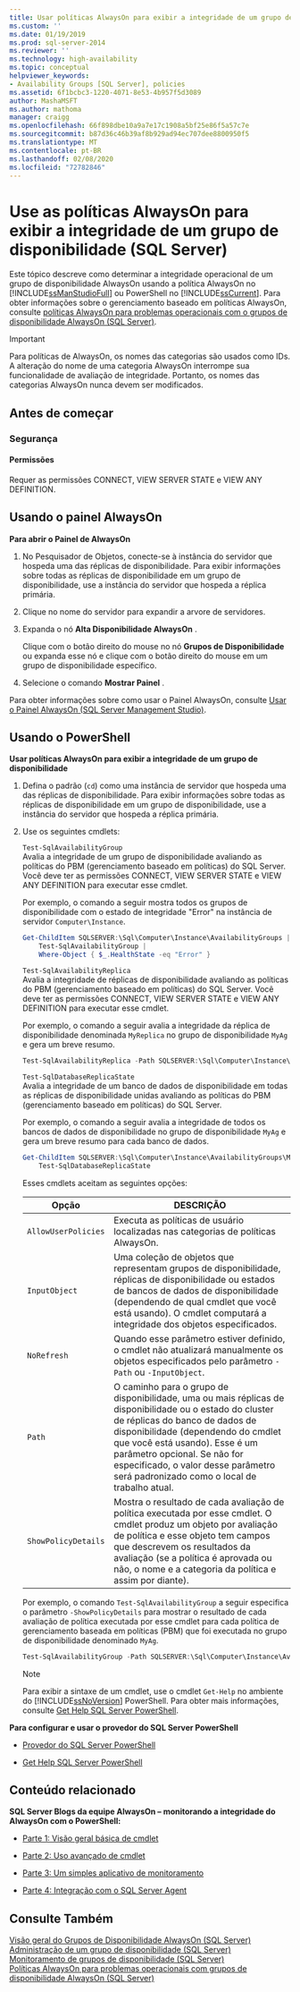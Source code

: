 ```yaml
---
title: Usar políticas AlwaysOn para exibir a integridade de um grupo de disponibilidade (SQL Server) | Microsoft Docs
ms.custom: ''
ms.date: 01/19/2019
ms.prod: sql-server-2014
ms.reviewer: ''
ms.technology: high-availability
ms.topic: conceptual
helpviewer_keywords:
- Availability Groups [SQL Server], policies
ms.assetid: 6f1bcbc3-1220-4071-8e53-4b957f5d3089
author: MashaMSFT
ms.author: mathoma
manager: craigg
ms.openlocfilehash: 66f898dbe10a9a7e17c1908a5bf25e86f5a57c7e
ms.sourcegitcommit: b87d36c46b39af8b929ad94ec707dee8800950f5
ms.translationtype: MT
ms.contentlocale: pt-BR
ms.lasthandoff: 02/08/2020
ms.locfileid: "72782846"
---
```

# <a name="use-alwayson-policies-to-view-the-health-of-an-availability-group-sql-server"></a>Use as políticas AlwaysOn para exibir a integridade de um grupo de disponibilidade (SQL Server)
  Este tópico descreve como determinar a integridade operacional de um grupo de disponibilidade AlwaysOn usando a política AlwaysOn no [!INCLUDE[ssManStudioFull](../../../includes/ssmanstudiofull-md.md)] ou PowerShell no [!INCLUDE[ssCurrent](../../../includes/sscurrent-md.md)]. Para obter informações sobre o gerenciamento baseado em políticas AlwaysOn, consulte [políticas AlwaysOn para problemas operacionais com o grupos de disponibilidade AlwaysOn (SQL Server)](always-on-policies-for-operational-issues-always-on-availability.md).  
  
> [!IMPORTANT]  
>  Para políticas de AlwaysOn, os nomes das categorias são usados como IDs. A alteração do nome de uma categoria AlwaysOn interrompe sua funcionalidade de avaliação de integridade. Portanto, os nomes das categorias AlwaysOn nunca devem ser modificados.  
  

  
##  <a name="BeforeYouBegin"></a> Antes de começar  
  
###  <a name="Security"></a> Segurança  
  
####  <a name="Permissions"></a> Permissões  
 Requer as permissões CONNECT, VIEW SERVER STATE e VIEW ANY DEFINITION.  
  
##  <a name="SSMSProcedure"></a>Usando o painel AlwaysOn  
 **Para abrir o Painel de AlwaysOn**  
  
1.  No Pesquisador de Objetos, conecte-se à instância do servidor que hospeda uma das réplicas de disponibilidade. Para exibir informações sobre todas as réplicas de disponibilidade em um grupo de disponibilidade, use a instância do servidor que hospeda a réplica primária.  
  
2.  Clique no nome do servidor para expandir a arvore de servidores.  
  
3.  Expanda o nó **Alta Disponibilidade AlwaysOn** .  
  
     Clique com o botão direito do mouse no nó **Grupos de Disponibilidade** ou expanda esse nó e clique com o botão direito do mouse em um grupo de disponibilidade específico.  
  
4.  Selecione o comando **Mostrar Painel** .  
  
 Para obter informações sobre como usar o Painel AlwaysOn, consulte [Usar o Painel AlwaysOn &#40;SQL Server Management Studio&#41;](use-the-always-on-dashboard-sql-server-management-studio.md).  
  
##  <a name="PowerShellProcedure"></a> Usando o PowerShell  
 **Usar políticas AlwaysOn para exibir a integridade de um grupo de disponibilidade**  
  
1.  Defina o padrão (`cd`) como uma instância de servidor que hospeda uma das réplicas de disponibilidade. Para exibir informações sobre todas as réplicas de disponibilidade em um grupo de disponibilidade, use a instância do servidor que hospeda a réplica primária.  
  
2.  Use os seguintes cmdlets:  
  
     `Test-SqlAvailabilityGroup`  
     Avalia a integridade de um grupo de disponibilidade avaliando as políticas do PBM (gerenciamento baseado em políticas) do SQL Server. Você deve ter as permissões CONNECT, VIEW SERVER STATE e VIEW ANY DEFINITION para executar esse cmdlet.  
  
     Por exemplo, o comando a seguir mostra todos os grupos de disponibilidade com o estado de integridade "Error" na instância de servidor `Computer\Instance`.  
  
    ```powershell
    Get-ChildItem SQLSERVER:\Sql\Computer\Instance\AvailabilityGroups |
        Test-SqlAvailabilityGroup |
        Where-Object { $_.HealthState -eq "Error" }  
    ```  
  
     `Test-SqlAvailabilityReplica`  
     Avalia a integridade de réplicas de disponibilidade avaliando as políticas do PBM (gerenciamento baseado em políticas) do SQL Server. Você deve ter as permissões CONNECT, VIEW SERVER STATE e VIEW ANY DEFINITION para executar esse cmdlet.  
  
     Por exemplo, o comando a seguir avalia a integridade da réplica de disponibilidade denominada `MyReplica` no grupo de disponibilidade `MyAg` e gera um breve resumo.  
  
    ```powershell
    Test-SqlAvailabilityReplica -Path SQLSERVER:\Sql\Computer\Instance\AvailabilityGroups\MyAg\AvailabilityReplicas\MyReplica  
    ```  
  
     `Test-SqlDatabaseReplicaState`  
     Avalia a integridade de um banco de dados de disponibilidade em todas as réplicas de disponibilidade unidas avaliando as políticas do PBM (gerenciamento baseado em políticas) do SQL Server.  
  
     Por exemplo, o comando a seguir avalia a integridade de todos os bancos de dados de disponibilidade no grupo de disponibilidade `MyAg` e gera um breve resumo para cada banco de dados.  
  
    ```powershell
    Get-ChildItem SQLSERVER:\Sql\Computer\Instance\AvailabilityGroups\MyAg\DatabaseReplicaStates |
        Test-SqlDatabaseReplicaState  
    ```  
  
     Esses cmdlets aceitam as seguintes opções:  
  
    |Opção|DESCRIÇÃO|  
    |------------|-----------------|  
    |`AllowUserPolicies`|Executa as políticas de usuário localizadas nas categorias de políticas AlwaysOn.|  
    |`InputObject`|Uma coleção de objetos que representam grupos de disponibilidade, réplicas de disponibilidade ou estados de bancos de dados de disponibilidade (dependendo de qual cmdlet que você está usando). O cmdlet computará a integridade dos objetos especificados.|  
    |`NoRefresh`|Quando esse parâmetro estiver definido, o cmdlet não atualizará manualmente os objetos especificados pelo parâmetro `-Path` ou `-InputObject`.|  
    |`Path`|O caminho para o grupo de disponibilidade, uma ou mais réplicas de disponibilidade ou o estado do cluster de réplicas do banco de dados de disponibilidade (dependendo do cmdlet que você está usando). Esse é um parâmetro opcional. Se não for especificado, o valor desse parâmetro será padronizado como o local de trabalho atual.|  
    |`ShowPolicyDetails`|Mostra o resultado de cada avaliação de política executada por esse cmdlet. O cmdlet produz um objeto por avaliação de política e esse objeto tem campos que descrevem os resultados da avaliação (se a política é aprovada ou não, o nome e a categoria da política e assim por diante).|  
  
     Por exemplo, o comando `Test-SqlAvailabilityGroup` a seguir especifica o parâmetro `-ShowPolicyDetails` para mostrar o resultado de cada avaliação de política executada por esse cmdlet para cada política de gerenciamento baseada em políticas (PBM) que foi executada no grupo de disponibilidade denominado `MyAg`.  
  
    ```powershell
    Test-SqlAvailabilityGroup -Path SQLSERVER:\Sql\Computer\Instance\AvailabilityGroups\AgName -ShowPolicyDetails  
    ```  
  
    > [!NOTE]  
    >  Para exibir a sintaxe de um cmdlet, use o cmdlet `Get-Help` no ambiente do [!INCLUDE[ssNoVersion](../../../includes/ssnoversion-md.md)] PowerShell. Para obter mais informações, consulte [Get Help SQL Server PowerShell](../../../powershell/sql-server-powershell.md).  
  
 **Para configurar e usar o provedor do SQL Server PowerShell**  
  
-   [Provedor do SQL Server PowerShell](../../../powershell/sql-server-powershell-provider.md)  
  
-   [Get Help SQL Server PowerShell](../../../powershell/sql-server-powershell.md)  
  
##  <a name="RelatedContent"></a> Conteúdo relacionado  
 **SQL Server Blogs da equipe AlwaysOn – monitorando a integridade do AlwaysOn com o PowerShell:**  
  
-   [Parte 1: Visão geral básica de cmdlet](https://blogs.msdn.com/b/sqlalwayson/archive/2012/02/13/monitoring-alwayson-health-with-powershell-part-1.aspx)  
  
-   [Parte 2: Uso avançado de cmdlet](https://blogs.msdn.com/b/sqlalwayson/archive/2012/02/13/monitoring-alwayson-health-with-powershell-part-2.aspx)  
  
-   [Parte 3: Um simples aplicativo de monitoramento](https://blogs.msdn.com/b/sqlalwayson/archive/2012/02/15/monitoring-alwayson-health-with-powershell-part-3.aspx)  
  
-   [Parte 4: Integração com o SQL Server Agent](https://blogs.msdn.com/b/sqlalwayson/archive/2012/02/15/the-always-on-health-model-part-4.aspx)  
  
## <a name="see-also"></a>Consulte Também  
 [Visão geral do Grupos de Disponibilidade AlwaysOn &#40;SQL Server&#41;](overview-of-always-on-availability-groups-sql-server.md)   
 [Administração de um grupo de disponibilidade &#40;SQL Server&#41;](administration-of-an-availability-group-sql-server.md)   
 [Monitoramento de grupos de disponibilidade &#40;SQL Server&#41;](monitoring-of-availability-groups-sql-server.md)   
 [Políticas AlwaysOn para problemas operacionais com grupos de disponibilidade AlwaysOn (SQL Server)](always-on-policies-for-operational-issues-always-on-availability.md) 
